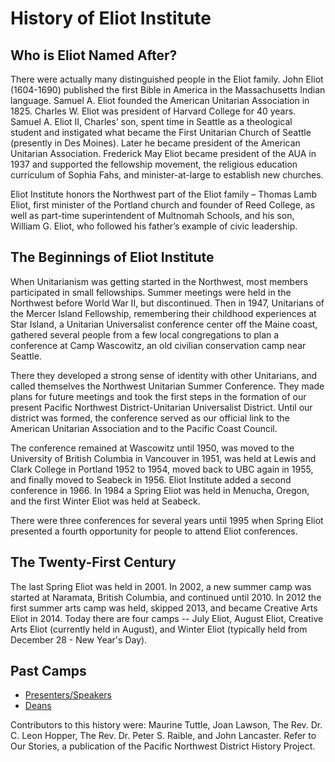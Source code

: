 # History of Eliot Institute

## Who is Eliot Named After?

There were actually many distinguished people in the Eliot family. John Eliot (1604-1690) published the first Bible in America in the Massachusetts Indian language. Samuel A. Eliot founded the American Unitarian Association in 1825. Charles W. Eliot was president of Harvard College for 40 years. Samuel A. Eliot II, Charles’ son, spent time in Seattle as a theological student and instigated what became the First Unitarian Church of Seattle (presently in Des Moines). Later he became president of the American Unitarian Association. Frederick May Eliot became president of the AUA in 1937 and supported the fellowship movement, the religious education curriculum of Sophia Fahs, and minister-at-large to establish new churches.

Eliot Institute honors the Northwest part of the Eliot family – Thomas Lamb Eliot, first minister of the Portland church and founder of Reed College, as well as part-time superintendent of Multnomah Schools, and his son, William G. Eliot, who followed his father’s example of civic leadership.

## The Beginnings of Eliot Institute

When Unitarianism was getting started in the Northwest, most members participated in small fellowships. Summer meetings were held in the Northwest before World War II, but discontinued. Then in 1947, Unitarians of the Mercer Island Fellowship, remembering their childhood experiences at Star Island, a Unitarian Universalist conference center off the Maine coast, gathered several people from a few local congregations to plan a conference at Camp Wascowitz, an old civilian conservation camp near Seattle.

There they developed a strong sense of identity with other Unitarians, and called themselves the Northwest Unitarian Summer Conference. They made plans for future meetings and took the first steps in the formation of our present Pacific Northwest District-Unitarian Universalist District. Until our district was formed, the conference served as our official link to the American Unitarian Association and to the Pacific Coast Council.

The conference remained at Wascowitz until 1950, was moved to the University of British Columbia in Vancouver in 1951, was held at Lewis and Clark College in Portland 1952 to 1954, moved back to UBC again in 1955, and finally moved to Seabeck in 1956. Eliot Institute added a second conference in 1966. In 1984 a Spring Eliot was held in Menucha, Oregon, and the first Winter Eliot was held at Seabeck.

There were three conferences for several years until 1995 when Spring Eliot presented a fourth opportunity for people to attend Eliot conferences.

## The Twenty-First Century

The last Spring Eliot was held in 2001.  In 2002, a new summer camp was started at Naramata, British Columbia, and continued until 2010.  In 2012 the first summer arts camp was held, skipped 2013, and became Creative Arts Eliot in 2014.  Today there are four camps -- July Eliot, August Eliot, Creative Arts Eliot (currently held in August), and Winter Eliot (typically held from December 28 - New Year's Day).

## Past Camps

- [Presenters/Speakers](/content/pdf/history/Past_Speakers.pdf)
- [Deans](/content/pdf/history/Camp_Deans.pdf)

Contributors to this history were: Maurine Tuttle, Joan Lawson, The Rev. Dr. C. Leon Hopper, The Rev. Dr. Peter S. Raible, and John Lancaster. Refer to Our Stories, a publication of the Pacific Northwest District History Project.